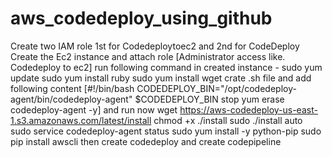 # aws_codedeploy_using_github
Create two IAM role 1st for Codedeploytoec2 and 2nd for CodeDeploy
Create the Ec2 instance and attach role [Administrator access like. Codedeploy to ec2]
run following command in created instance - 
sudo yum update
sudo yum install ruby
sudo yum install wget
crate .sh file and add following content
[#!/bin/bash
CODEDEPLOY_BIN="/opt/codedeploy-agent/bin/codedeploy-agent"
$CODEDEPLOY_BIN stop
yum erase codedeploy-agent -y]
and run now
wget https://aws-codedeploy-us-east-1.s3.amazonaws.com/latest/install
chmod +x ./install
sudo ./install auto
sudo service codedeploy-agent status
sudo yum install -y python-pip
sudo pip install awscli
then create codedeploy and create codepipeline
